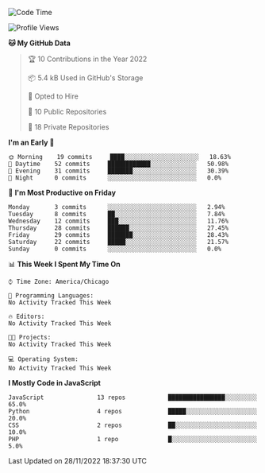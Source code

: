 <!--START_SECTION:waka-->
![Code Time](http://img.shields.io/badge/Code%20Time-17%20mins-blue)

![Profile Views](http://img.shields.io/badge/Profile%20Views-0-blue)

**🐱 My GitHub Data** 

> 🏆 10 Contributions in the Year 2022
 > 
> 📦 5.4 kB Used in GitHub's Storage 
 > 
> 💼 Opted to Hire
 > 
> 📜 10 Public Repositories 
 > 
> 🔑 18 Private Repositories  
 > 
**I'm an Early 🐤** 

```text
🌞 Morning    19 commits     ████░░░░░░░░░░░░░░░░░░░░░   18.63% 
🌆 Daytime    52 commits     ████████████░░░░░░░░░░░░░   50.98% 
🌃 Evening    31 commits     ███████░░░░░░░░░░░░░░░░░░   30.39% 
🌙 Night      0 commits      ░░░░░░░░░░░░░░░░░░░░░░░░░   0.0%

```
📅 **I'm Most Productive on Friday** 

```text
Monday       3 commits      ░░░░░░░░░░░░░░░░░░░░░░░░░   2.94% 
Tuesday      8 commits      ██░░░░░░░░░░░░░░░░░░░░░░░   7.84% 
Wednesday    12 commits     ███░░░░░░░░░░░░░░░░░░░░░░   11.76% 
Thursday     28 commits     ██████░░░░░░░░░░░░░░░░░░░   27.45% 
Friday       29 commits     ███████░░░░░░░░░░░░░░░░░░   28.43% 
Saturday     22 commits     █████░░░░░░░░░░░░░░░░░░░░   21.57% 
Sunday       0 commits      ░░░░░░░░░░░░░░░░░░░░░░░░░   0.0%

```


📊 **This Week I Spent My Time On** 

```text
⌚︎ Time Zone: America/Chicago

💬 Programming Languages: 
No Activity Tracked This Week

🔥 Editors: 
No Activity Tracked This Week

🐱‍💻 Projects: 
No Activity Tracked This Week

💻 Operating System: 
No Activity Tracked This Week

```

**I Mostly Code in JavaScript** 

```text
JavaScript               13 repos            ████████████████░░░░░░░░░   65.0% 
Python                   4 repos             █████░░░░░░░░░░░░░░░░░░░░   20.0% 
CSS                      2 repos             ██░░░░░░░░░░░░░░░░░░░░░░░   10.0% 
PHP                      1 repo              █░░░░░░░░░░░░░░░░░░░░░░░░   5.0%

```



 Last Updated on 28/11/2022 18:37:30 UTC
<!--END_SECTION:waka-->
